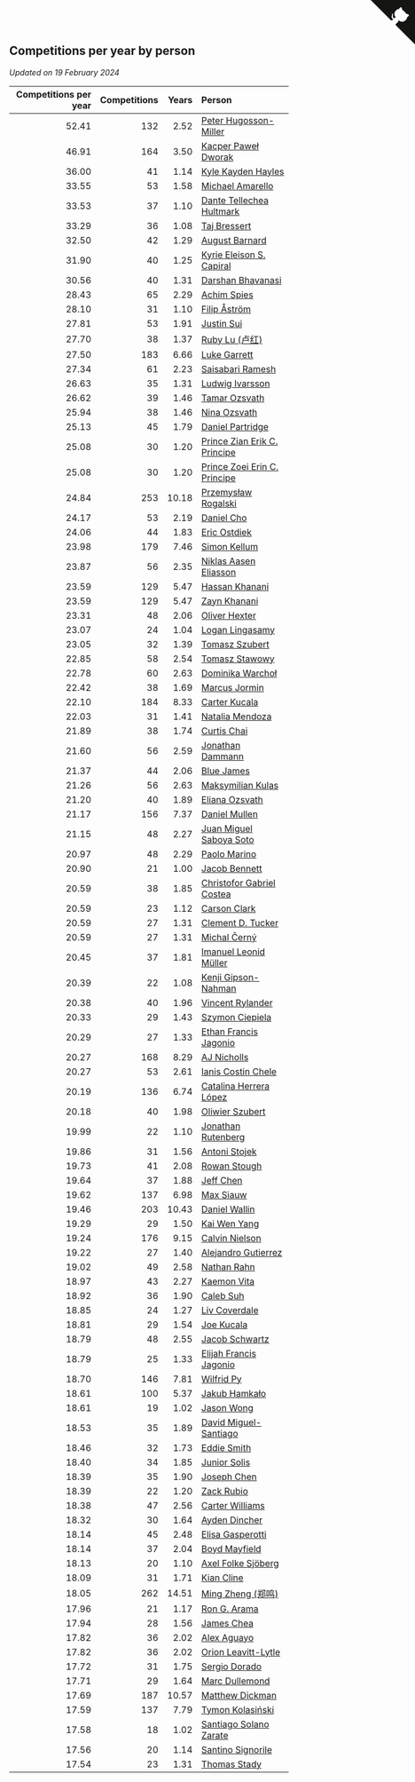 ## Competitions per year by person

*Updated on 19 February 2024*

| Competitions per year | Competitions | Years | Person |
| ---: | ---: | ---: | :--- |
| 52.41 | 132 | 2.52 | [Peter Hugosson-Miller](https://www.worldcubeassociation.org/persons/2021HUGO01) |
| 46.91 | 164 | 3.50 | [Kacper Paweł Dworak](https://www.worldcubeassociation.org/persons/2020DWOR01) |
| 36.00 | 41 | 1.14 | [Kyle Kayden Hayles](https://www.worldcubeassociation.org/persons/2022HAYL02) |
| 33.55 | 53 | 1.58 | [Michael Amarello](https://www.worldcubeassociation.org/persons/2022AMAR09) |
| 33.53 | 37 | 1.10 | [Dante Tellechea Hultmark](https://www.worldcubeassociation.org/persons/2023HULT01) |
| 33.29 | 36 | 1.08 | [Taj Bressert](https://www.worldcubeassociation.org/persons/2023BRES01) |
| 32.50 | 42 | 1.29 | [August Barnard](https://www.worldcubeassociation.org/persons/2022BARN21) |
| 31.90 | 40 | 1.25 | [Kyrie Eleison S. Capiral](https://www.worldcubeassociation.org/persons/2022CAPI02) |
| 30.56 | 40 | 1.31 | [Darshan Bhavanasi](https://www.worldcubeassociation.org/persons/2022BHAV01) |
| 28.43 | 65 | 2.29 | [Achim Spies](https://www.worldcubeassociation.org/persons/2021SPIE01) |
| 28.10 | 31 | 1.10 | [Filip Åström](https://www.worldcubeassociation.org/persons/2023ASTR01) |
| 27.81 | 53 | 1.91 | [Justin Sui](https://www.worldcubeassociation.org/persons/2022SUIJ01) |
| 27.70 | 38 | 1.37 | [Ruby Lu (卢红)](https://www.worldcubeassociation.org/persons/2022LURU01) |
| 27.50 | 183 | 6.66 | [Luke Garrett](https://www.worldcubeassociation.org/persons/2017GARR05) |
| 27.34 | 61 | 2.23 | [Saisabari Ramesh](https://www.worldcubeassociation.org/persons/2021RAME01) |
| 26.63 | 35 | 1.31 | [Ludwig Ivarsson](https://www.worldcubeassociation.org/persons/2022IVAR01) |
| 26.62 | 39 | 1.46 | [Tamar Ozsvath](https://www.worldcubeassociation.org/persons/2022OZSV04) |
| 25.94 | 38 | 1.46 | [Nina Ozsvath](https://www.worldcubeassociation.org/persons/2022OZSV03) |
| 25.13 | 45 | 1.79 | [Daniel Partridge](https://www.worldcubeassociation.org/persons/2022PART02) |
| 25.08 | 30 | 1.20 | [Prince Zian Erik C. Principe](https://www.worldcubeassociation.org/persons/2022PRIN08) |
| 25.08 | 30 | 1.20 | [Prince Zoei Erin C. Principe](https://www.worldcubeassociation.org/persons/2022PRIN09) |
| 24.84 | 253 | 10.18 | [Przemysław Rogalski](https://www.worldcubeassociation.org/persons/2013ROGA02) |
| 24.17 | 53 | 2.19 | [Daniel Cho](https://www.worldcubeassociation.org/persons/2021CHOD01) |
| 24.06 | 44 | 1.83 | [Eric Ostdiek](https://www.worldcubeassociation.org/persons/2022OSTD01) |
| 23.98 | 179 | 7.46 | [Simon Kellum](https://www.worldcubeassociation.org/persons/2016KELL12) |
| 23.87 | 56 | 2.35 | [Niklas Aasen Eliasson](https://www.worldcubeassociation.org/persons/2021ELIA01) |
| 23.59 | 129 | 5.47 | [Hassan Khanani](https://www.worldcubeassociation.org/persons/2018KHAN26) |
| 23.59 | 129 | 5.47 | [Zayn Khanani](https://www.worldcubeassociation.org/persons/2018KHAN28) |
| 23.31 | 48 | 2.06 | [Oliver Hexter](https://www.worldcubeassociation.org/persons/2022HEXT01) |
| 23.07 | 24 | 1.04 | [Logan Lingasamy](https://www.worldcubeassociation.org/persons/2023LING02) |
| 23.05 | 32 | 1.39 | [Tomasz Szubert](https://www.worldcubeassociation.org/persons/2022SZUB02) |
| 22.85 | 58 | 2.54 | [Tomasz Stawowy](https://www.worldcubeassociation.org/persons/2021STAW01) |
| 22.78 | 60 | 2.63 | [Dominika Warchoł](https://www.worldcubeassociation.org/persons/2021WARC01) |
| 22.42 | 38 | 1.69 | [Marcus Jormin](https://www.worldcubeassociation.org/persons/2022JORM01) |
| 22.10 | 184 | 8.33 | [Carter Kucala](https://www.worldcubeassociation.org/persons/2015KUCA01) |
| 22.03 | 31 | 1.41 | [Natalia Mendoza](https://www.worldcubeassociation.org/persons/2022MEND24) |
| 21.89 | 38 | 1.74 | [Curtis Chai](https://www.worldcubeassociation.org/persons/2022CHAI02) |
| 21.60 | 56 | 2.59 | [Jonathan Dammann](https://www.worldcubeassociation.org/persons/2021DAMM01) |
| 21.37 | 44 | 2.06 | [Blue James](https://www.worldcubeassociation.org/persons/2022JAME01) |
| 21.26 | 56 | 2.63 | [Maksymilian Kulas](https://www.worldcubeassociation.org/persons/2021KULA02) |
| 21.20 | 40 | 1.89 | [Eliana Ozsvath](https://www.worldcubeassociation.org/persons/2022OZSV01) |
| 21.17 | 156 | 7.37 | [Daniel Mullen](https://www.worldcubeassociation.org/persons/2016MULL04) |
| 21.15 | 48 | 2.27 | [Juan Miguel Saboya Soto](https://www.worldcubeassociation.org/persons/2021SOTO01) |
| 20.97 | 48 | 2.29 | [Paolo Marino](https://www.worldcubeassociation.org/persons/2021MARI04) |
| 20.90 | 21 | 1.00 | [Jacob Bennett](https://www.worldcubeassociation.org/persons/2023BENN04) |
| 20.59 | 38 | 1.85 | [Christofor Gabriel Costea](https://www.worldcubeassociation.org/persons/2022COST03) |
| 20.59 | 23 | 1.12 | [Carson Clark](https://www.worldcubeassociation.org/persons/2023CLAR02) |
| 20.59 | 27 | 1.31 | [Clement D. Tucker](https://www.worldcubeassociation.org/persons/2022TUCK09) |
| 20.59 | 27 | 1.31 | [Michal Černý](https://www.worldcubeassociation.org/persons/2022CERN03) |
| 20.45 | 37 | 1.81 | [Imanuel Leonid Müller](https://www.worldcubeassociation.org/persons/2022MULL02) |
| 20.39 | 22 | 1.08 | [Kenji Gipson-Nahman](https://www.worldcubeassociation.org/persons/2023GIPS01) |
| 20.38 | 40 | 1.96 | [Vincent Rylander](https://www.worldcubeassociation.org/persons/2022RYLA01) |
| 20.33 | 29 | 1.43 | [Szymon Ciepiela](https://www.worldcubeassociation.org/persons/2022CIEP01) |
| 20.29 | 27 | 1.33 | [Ethan Francis Jagonio](https://www.worldcubeassociation.org/persons/2022JAGO03) |
| 20.27 | 168 | 8.29 | [AJ Nicholls](https://www.worldcubeassociation.org/persons/2015NICH04) |
| 20.27 | 53 | 2.61 | [Ianis Costin Chele](https://www.worldcubeassociation.org/persons/2021CHEL01) |
| 20.19 | 136 | 6.74 | [Catalina Herrera López](https://www.worldcubeassociation.org/persons/2017LOPE31) |
| 20.18 | 40 | 1.98 | [Oliwier Szubert](https://www.worldcubeassociation.org/persons/2022SZUB01) |
| 19.99 | 22 | 1.10 | [Jonathan Rutenberg](https://www.worldcubeassociation.org/persons/2023RUTE01) |
| 19.86 | 31 | 1.56 | [Antoni Stojek](https://www.worldcubeassociation.org/persons/2022STOJ03) |
| 19.73 | 41 | 2.08 | [Rowan Stough](https://www.worldcubeassociation.org/persons/2022STOU01) |
| 19.64 | 37 | 1.88 | [Jeff Chen](https://www.worldcubeassociation.org/persons/2022CHEN19) |
| 19.62 | 137 | 6.98 | [Max Siauw](https://www.worldcubeassociation.org/persons/2017SIAU02) |
| 19.46 | 203 | 10.43 | [Daniel Wallin](https://www.worldcubeassociation.org/persons/2013WALL03) |
| 19.29 | 29 | 1.50 | [Kai Wen Yang](https://www.worldcubeassociation.org/persons/2022YANG19) |
| 19.24 | 176 | 9.15 | [Calvin Nielson](https://www.worldcubeassociation.org/persons/2014NIEL03) |
| 19.22 | 27 | 1.40 | [Alejandro Gutierrez](https://www.worldcubeassociation.org/persons/2022GUTI09) |
| 19.02 | 49 | 2.58 | [Nathan Rahn](https://www.worldcubeassociation.org/persons/2021RAHN01) |
| 18.97 | 43 | 2.27 | [Kaemon Vita](https://www.worldcubeassociation.org/persons/2021VITA01) |
| 18.92 | 36 | 1.90 | [Caleb Suh](https://www.worldcubeassociation.org/persons/2022SUHC01) |
| 18.85 | 24 | 1.27 | [Liv Coverdale](https://www.worldcubeassociation.org/persons/2022COVE02) |
| 18.81 | 29 | 1.54 | [Joe Kucala](https://www.worldcubeassociation.org/persons/2022KUCA01) |
| 18.79 | 48 | 2.55 | [Jacob Schwartz](https://www.worldcubeassociation.org/persons/2021SCHW01) |
| 18.79 | 25 | 1.33 | [Elijah Francis Jagonio](https://www.worldcubeassociation.org/persons/2022JAGO02) |
| 18.70 | 146 | 7.81 | [Wilfrid Py](https://www.worldcubeassociation.org/persons/2016PYWI01) |
| 18.61 | 100 | 5.37 | [Jakub Hamkało](https://www.worldcubeassociation.org/persons/2018HAMK01) |
| 18.61 | 19 | 1.02 | [Jason Wong](https://www.worldcubeassociation.org/persons/2023WONG17) |
| 18.53 | 35 | 1.89 | [David Miguel-Santiago](https://www.worldcubeassociation.org/persons/2022MIGU02) |
| 18.46 | 32 | 1.73 | [Eddie Smith](https://www.worldcubeassociation.org/persons/2022SMIT20) |
| 18.40 | 34 | 1.85 | [Junior Solis](https://www.worldcubeassociation.org/persons/2022SOLI03) |
| 18.39 | 35 | 1.90 | [Joseph Chen](https://www.worldcubeassociation.org/persons/2022CHEN16) |
| 18.39 | 22 | 1.20 | [Zack Rubio](https://www.worldcubeassociation.org/persons/2022RUBI10) |
| 18.38 | 47 | 2.56 | [Carter Williams](https://www.worldcubeassociation.org/persons/2021WILL06) |
| 18.32 | 30 | 1.64 | [Ayden Dincher](https://www.worldcubeassociation.org/persons/2022DINC01) |
| 18.14 | 45 | 2.48 | [Elisa Gasperotti](https://www.worldcubeassociation.org/persons/2021GASP01) |
| 18.14 | 37 | 2.04 | [Boyd Mayfield](https://www.worldcubeassociation.org/persons/2022MAYF01) |
| 18.13 | 20 | 1.10 | [Axel Folke Sjöberg](https://www.worldcubeassociation.org/persons/2023SJOB01) |
| 18.09 | 31 | 1.71 | [Kian Cline](https://www.worldcubeassociation.org/persons/2022CLIN01) |
| 18.05 | 262 | 14.51 | [Ming Zheng (郑鸣)](https://www.worldcubeassociation.org/persons/2009ZHEN11) |
| 17.96 | 21 | 1.17 | [Ron G. Arama](https://www.worldcubeassociation.org/persons/2022ARAM01) |
| 17.94 | 28 | 1.56 | [James Chea](https://www.worldcubeassociation.org/persons/2022CHEA05) |
| 17.82 | 36 | 2.02 | [Alex Aguayo](https://www.worldcubeassociation.org/persons/2022AGUA01) |
| 17.82 | 36 | 2.02 | [Orion Leavitt-Lytle](https://www.worldcubeassociation.org/persons/2022LEAV01) |
| 17.72 | 31 | 1.75 | [Sergio Dorado](https://www.worldcubeassociation.org/persons/2022CORR05) |
| 17.71 | 29 | 1.64 | [Marc Dullemond](https://www.worldcubeassociation.org/persons/2022DULL01) |
| 17.69 | 187 | 10.57 | [Matthew Dickman](https://www.worldcubeassociation.org/persons/2013DICK01) |
| 17.59 | 137 | 7.79 | [Tymon Kolasiński](https://www.worldcubeassociation.org/persons/2016KOLA02) |
| 17.58 | 18 | 1.02 | [Santiago Solano Zarate](https://www.worldcubeassociation.org/persons/2023ZARA02) |
| 17.56 | 20 | 1.14 | [Santino Signorile](https://www.worldcubeassociation.org/persons/2022SIGN01) |
| 17.54 | 23 | 1.31 | [Thomas Stady](https://www.worldcubeassociation.org/persons/2022STAD01) |


<a href="https://github.com/jonatanklosko/wca_statistics" class="github-corner" aria-label="View source on Github"><svg width="80" height="80" viewBox="0 0 250 250" style="fill:#151513; color:#fff; position: absolute; top: 0; border: 0; right: 0;" aria-hidden="true"><path d="M0,0 L115,115 L130,115 L142,142 L250,250 L250,0 Z"></path><path d="M128.3,109.0 C113.8,99.7 119.0,89.6 119.0,89.6 C122.0,82.7 120.5,78.6 120.5,78.6 C119.2,72.0 123.4,76.3 123.4,76.3 C127.3,80.9 125.5,87.3 125.5,87.3 C122.9,97.6 130.6,101.9 134.4,103.2" fill="currentColor" style="transform-origin: 130px 106px;" class="octo-arm"></path><path d="M115.0,115.0 C114.9,115.1 118.7,116.5 119.8,115.4 L133.7,101.6 C136.9,99.2 139.9,98.4 142.2,98.6 C133.8,88.0 127.5,74.4 143.8,58.0 C148.5,53.4 154.0,51.2 159.7,51.0 C160.3,49.4 163.2,43.6 171.4,40.1 C171.4,40.1 176.1,42.5 178.8,56.2 C183.1,58.6 187.2,61.8 190.9,65.4 C194.5,69.0 197.7,73.2 200.1,77.6 C213.8,80.2 216.3,84.9 216.3,84.9 C212.7,93.1 206.9,96.0 205.4,96.6 C205.1,102.4 203.0,107.8 198.3,112.5 C181.9,128.9 168.3,122.5 157.7,114.1 C157.9,116.9 156.7,120.9 152.7,124.9 L141.0,136.5 C139.8,137.7 141.6,141.9 141.8,141.8 Z" fill="currentColor" class="octo-body"></path></svg></a><style>.github-corner:hover .octo-arm{animation:octocat-wave 560ms ease-in-out}@keyframes octocat-wave{0%,100%{transform:rotate(0)}20%,60%{transform:rotate(-25deg)}40%,80%{transform:rotate(10deg)}}@media (max-width:500px){.github-corner:hover .octo-arm{animation:none}.github-corner .octo-arm{animation:octocat-wave 560ms ease-in-out}}</style>
